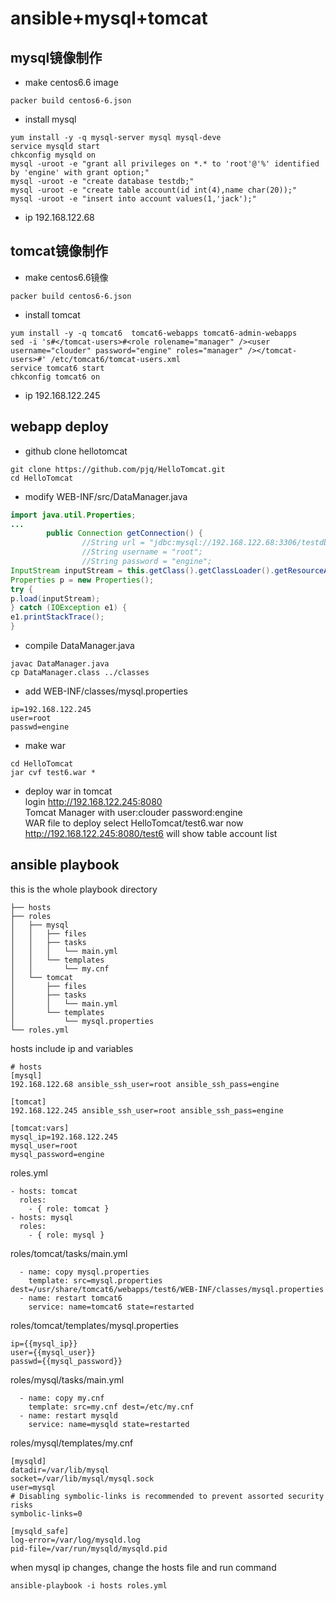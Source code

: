 # ansible+mysql+tomcat
## mysql镜像制作

* make centos6.6 image
```shell
packer build centos6-6.json
```
* install mysql
```shell
yum install -y -q mysql-server mysql mysql-deve
service mysqld start
chkconfig mysqld on
mysql -uroot -e "grant all privileges on *.* to 'root'@'%' identified by 'engine' with grant option;"
mysql -uroot -e "create database testdb;"
mysql -uroot -e "create table account(id int(4),name char(20));"
mysql -uroot -e "insert into account values(1,'jack');"
```
* ip 192.168.122.68

## tomcat镜像制作
* make centos6.6镜像
```shell
packer build centos6-6.json
```
* install tomcat
```shell
yum install -y -q tomcat6  tomcat6-webapps tomcat6-admin-webapps
sed -i 's#</tomcat-users>#<role rolename="manager" /><user username="clouder" password="engine" roles="manager" /></tomcat-users>#' /etc/tomcat6/tomcat-users.xml
service tomcat6 start
chkconfig tomcat6 on
```
* ip 192.168.122.245

## webapp deploy
* github clone hellotomcat
```shell
git clone https://github.com/pjq/HelloTomcat.git
cd HelloTomcat
```
* modify WEB-INF/src/DataManager.java
```java
import java.util.Properties;
...
        public Connection getConnection() {
                //String url = "jdbc:mysql://192.168.122.68:3306/testdb";
                //String username = "root";
                //String password = "engine";
InputStream inputStream = this.getClass().getClassLoader().getResourceAsStream("mysql.properties");
Properties p = new Properties();
try {
p.load(inputStream);
} catch (IOException e1) {
e1.printStackTrace();
}
```
* compile DataManager.java
```shell
javac DataManager.java
cp DataManager.class ../classes
```
* add WEB-INF/classes/mysql.properties
```text
ip=192.168.122.245 
user=root
passwd=engine
```
* make war
```shell
cd HelloTomcat
jar cvf test6.war *
```
* deploy war in tomcat   
login http://192.168.122.245:8080   
Tomcat Manager with user:clouder password:engine  
WAR file to deploy select HelloTomcat/test6.war
now http://192.168.122.245:8080/test6 will show table account list

## ansible playbook
this is the whole playbook directory
```list
├── hosts
├── roles
│   ├── mysql
│   │   ├── files
│   │   ├── tasks
│   │   │   └── main.yml
│   │   └── templates
│   │       └── my.cnf
│   └── tomcat
│       ├── files
│       ├── tasks
│       │   └── main.yml
│       └── templates
│           └── mysql.properties
└── roles.yml
```
hosts include ip and variables
```text
# hosts
[mysql]
192.168.122.68 ansible_ssh_user=root ansible_ssh_pass=engine

[tomcat]
192.168.122.245 ansible_ssh_user=root ansible_ssh_pass=engine

[tomcat:vars]
mysql_ip=192.168.122.245
mysql_user=root
mysql_password=engine
```
roles.yml
```
- hosts: tomcat
  roles:
    - { role: tomcat }
- hosts: mysql
  roles:
    - { role: mysql }
```
roles/tomcat/tasks/main.yml
```text
  - name: copy mysql.properties
    template: src=mysql.properties dest=/usr/share/tomcat6/webapps/test6/WEB-INF/classes/mysql.properties
  - name: restart tomcat6
    service: name=tomcat6 state=restarted
```
roles/tomcat/templates/mysql.properties
```
ip={{mysql_ip}} 
user={{mysql_user}}
passwd={{mysql_password}}
```
roles/mysql/tasks/main.yml
```
  - name: copy my.cnf
    template: src=my.cnf dest=/etc/my.cnf
  - name: restart mysqld
    service: name=mysqld state=restarted
```
roles/mysql/templates/my.cnf
```
[mysqld]
datadir=/var/lib/mysql
socket=/var/lib/mysql/mysql.sock
user=mysql
# Disabling symbolic-links is recommended to prevent assorted security risks
symbolic-links=0

[mysqld_safe]
log-error=/var/log/mysqld.log
pid-file=/var/run/mysqld/mysqld.pid
```
when mysql ip changes, change the hosts file and run command
```shell
ansible-playbook -i hosts roles.yml
```
